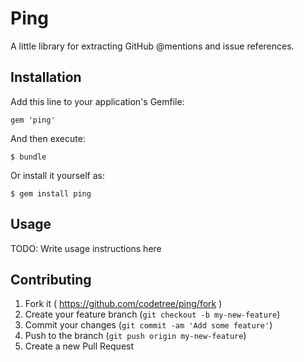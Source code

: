 # Ping

A little library for extracting GitHub @mentions and issue references.

## Installation

Add this line to your application's Gemfile:

    gem 'ping'

And then execute:

    $ bundle

Or install it yourself as:

    $ gem install ping

## Usage

TODO: Write usage instructions here

## Contributing

1. Fork it ( https://github.com/codetree/ping/fork )
2. Create your feature branch (`git checkout -b my-new-feature`)
3. Commit your changes (`git commit -am 'Add some feature'`)
4. Push to the branch (`git push origin my-new-feature`)
5. Create a new Pull Request
